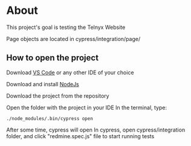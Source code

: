 # About

This project's goal is testing the Telnyx Website

Page objects are located in cypress/integration/page/

## How to open the project

Download [VS Code](https://code.visualstudio.com/) or any other IDE of your choice

Download and install [NodeJs](https://nodejs.org/en/about/releases/)

Download the project from the repository

Open the folder with the project in your IDE
In the terminal, type:
```
./node_modules/.bin/cypress open
```

After some time, cypress will open
In cypress, open cypress/integration folder, and click "redmine.spec.js" file to start running tests


